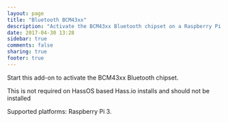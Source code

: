 ```yaml
---
layout: page
title: "Bluetooth BCM43xx"
description: "Activate the BCM43xx Bluetooth chipset on a Raspberry Pi 3."
date: 2017-04-30 13:28
sidebar: true
comments: false
sharing: true
footer: true
---
```


Start this add-on to activate the BCM43xx Bluetooth chipset.

<p class='note warning'>
 This is not required on HassOS based Hass.io installs and should not be installed
 </p>

Supported platforms: Raspberry Pi 3.
